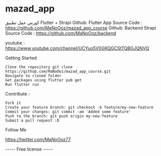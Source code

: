 # mazad_app

كورس عمل تطبيق Flutter + Strapi
Github: Flutter App Source Code : https://github.com/MaNoOoz/mazad_app_course
Github: Backend Strapi Source Code : https://github.com/MaNoOoz/backend

youtube : https://www.youtube.com/channel/UCYuo5V0GKQGCStTQBGJQNVQ


Getting Started


    Clone the repository git clone https://github.com/MaNoOoz/mazad_app_course.git
    Navigate to cloned folder 
    Get packages using flutter pub get
    Run flutter run


Contribute : 

    Fork it
    Create your feature branch: git checkout -b feature/my-new-feature
    Commit your changes: git commit -am 'Added some feature'
    Push to the branch: git push origin my-new-feature
    Submit a pull request :D

Follow Me

https://twitter.com/MaNoOoz77

----- Free license -----